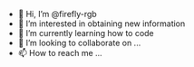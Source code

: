 - 👋 Hi, I’m @firefly-rgb
- 👀 I’m interested in obtaining new information
- 🌱 I’m currently learning how to code
- 💞️ I’m looking to collaborate on ...
- 📫 How to reach me ...

<!---
firefly-rgb/firefly-rgb is a ✨ special ✨ repository because its `README.md` (this file) appears on your GitHub profile.
You can click the Preview link to take a look at your changes.
--->
